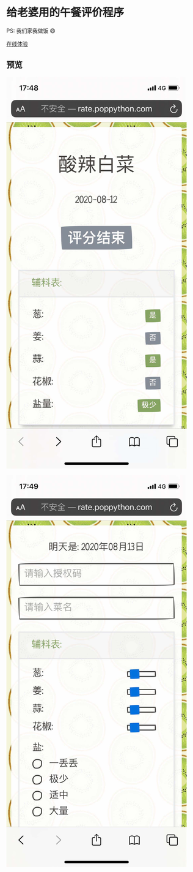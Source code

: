 # 给老婆用的午餐评价程序

PS: 我们家我做饭 😄 

[在线体验](http://rate.poppython.com)

## 预览
![](./doc/preview1.jpeg)

![](./doc/preview2.jpeg)
